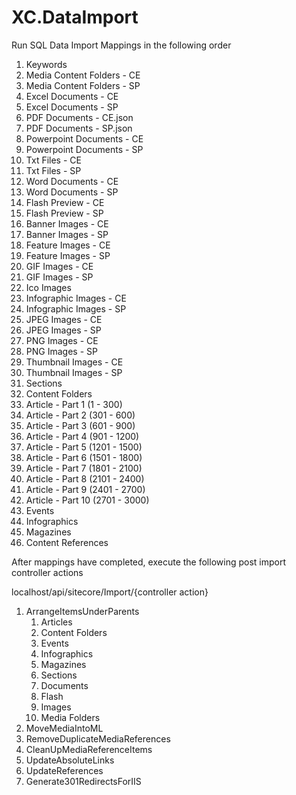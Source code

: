 # XC.DataImport


Run SQL Data Import Mappings in the following order

1. Keywords   
2. Media Content Folders - CE
3. Media Content Folders - SP
4. Excel Documents - CE
5. Excel Documents - SP
6. PDF Documents - CE.json
7. PDF Documents - SP.json
8. Powerpoint Documents - CE
9. Powerpoint Documents - SP
10. Txt Files - CE
11. Txt Files - SP
12. Word Documents - CE
13. Word Documents - SP
14. Flash Preview - CE
15. Flash Preview - SP
16. Banner Images - CE
17. Banner Images - SP
18. Feature Images - CE
19. Feature Images - SP
20. GIF Images - CE
21. GIF Images - SP
22. Ico Images
23. Infographic Images - CE
24. Infographic Images - SP
25. JPEG Images - CE
26. JPEG Images - SP
27. PNG Images - CE
28. PNG Images - SP
29. Thumbnail Images - CE
30. Thumbnail Images - SP
31. Sections
32. Content Folders
33. Article - Part 1 (1 - 300)
34. Article - Part 2 (301 - 600)
35. Article - Part 3 (601 - 900)
36. Article - Part 4 (901 - 1200)
37. Article - Part 5 (1201 - 1500)
38. Article - Part 6 (1501 - 1800)
39. Article - Part 7 (1801 - 2100)
40. Article - Part 8 (2101 - 2400)
41. Article - Part 9 (2401 - 2700)
42. Article - Part 10 (2701 - 3000)
42. Events
43. Infographics
44. Magazines
45. Content References

After mappings have completed, execute the following post import controller actions

localhost/api/sitecore/Import/\{controller action}

1. ArrangeItemsUnderParents
   1.  Articles  
   2.  Content Folders
   3.  Events
   4.  Infographics
   5.  Magazines
   6.  Sections
   7.  Documents
   8.  Flash
   9.  Images
   10. Media Folders
2. MoveMediaIntoML
3. RemoveDuplicateMediaReferences
4. CleanUpMediaReferenceItems
5. UpdateAbsoluteLinks
6. UpdateReferences
7. Generate301RedirectsForIIS
